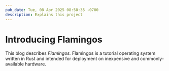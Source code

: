 ```yaml
---
pub_date: Tue, 08 Apr 2025 08:58:35 -0700
description: Explains this project
---
```


# Introducing Flamingos

This blog describes *Flamingos.* Flamingos is a tutorial
operating system written in Rust and intended for deployment 
on inexpensive and commonly-available hardware.

